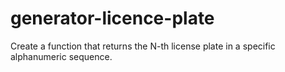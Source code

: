 # generator-licence-plate
Create a function that returns the N-th license plate in a specific alphanumeric sequence.
